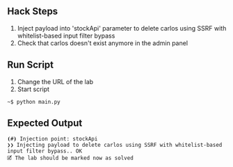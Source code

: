 ## Hack Steps

1. Inject payload into 'stockApi' parameter to delete carlos using SSRF with whitelist-based input filter bypass
2. Check that carlos doesn't exist anymore in the admin panel

## Run Script

1. Change the URL of the lab
2. Start script

```
~$ python main.py
```

## Expected Output

```
⦗#⦘ Injection point: stockApi
❯❯ Injecting payload to delete carlos using SSRF with whitelist-based input filter bypass.. OK
🗹 The lab should be marked now as solved
```
